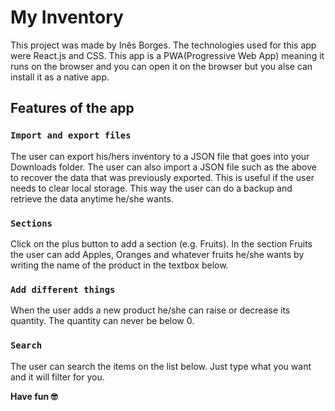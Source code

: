 # My Inventory

This project was made by Inês Borges.
The technologies used for this app were React.js and CSS.
This app is a PWA(Progressive Web App) meaning it runs on the browser and you can open it on the browser but you alse can install it as a native app.

## Features of the app

### `Import and export files`

The user can export his/hers inventory to a JSON file that goes into your Downloads folder.
The user can also import a JSON file such as the above to recover the data that was previously exported.
This is useful if the user needs to clear local storage.
This way the user can do a backup and retrieve the data anytime he/she wants.

### `Sections`

Click on the plus button to add a section (e.g. Fruits).
In the section Fruits the user can add Apples, Oranges and whatever fruits he/she wants by writing the name of the product in the textbox below.

### `Add different things`

When the user adds a new product he/she can raise or decrease its quantity.
The quantity can never be below 0.

### `Search`

The user can search the items on the list below.
Just type what you want and it will filter for you.

**Have fun 🤓**
